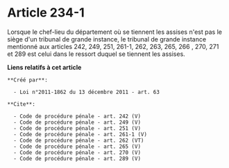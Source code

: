 # Article 234-1

Lorsque le chef-lieu du département où se tiennent les assises n'est pas le siège d'un tribunal de grande instance, le
tribunal de grande instance mentionné aux articles 242, 249, 251, 261-1, 262, 263, 265, 266
, 270, 271 et 289 est celui dans le ressort duquel se tiennent les assises.

**Liens relatifs à cet article**

	**Créé par**:

	  - Loi n°2011-1862 du 13 décembre 2011 - art. 63

	**Cite**:

	  - Code de procédure pénale - art. 242 (V)
	  - Code de procédure pénale - art. 249 (V)
	  - Code de procédure pénale - art. 251 (V)
	  - Code de procédure pénale - art. 261-1 (V)
	  - Code de procédure pénale - art. 262 (VT)
	  - Code de procédure pénale - art. 265 (V)
	  - Code de procédure pénale - art. 270 (V)
	  - Code de procédure pénale - art. 289 (V)
